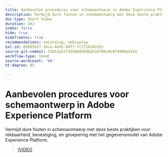 ```yaml
---
title: Aanbevolen procedures voor schemaontwerp in Adobe Experience Platform
description: Vermijd dure fouten in schemaontwerp met deze beste praktijken voor rekbaarheid, bevestiging, en groepering met het gegevensmodel van Adobe Experience Platform.
doc-type: Short Video
duration: 261
index: false
hide: true
hidefromtoc: true
recommendations: noCatalog, noDisplay
exl-id: 65895927-16ca-443b-897f-fc771b342d2c
source-git-commit: 53b51e517435668d99b4516f80c0c074d06a4165
workflow-type: tm+mt
source-wordcount: '60'
ht-degree: 0%

---
```


# Aanbevolen procedures voor schemaontwerp in Adobe Experience Platform

Vermijd dure fouten in schemaontwerp met deze beste praktijken voor rekbaarheid, bevestiging, en groepering met het gegevensmodel van Adobe Experience Platform.

<!-- 72_S655_3442541_260_best-practices-for-schema-design-in-adobe-experience-platform -->
>[!VIDEO](https://video.tv.adobe.com/v/3458268/?learn=on&enablevpops=true)
